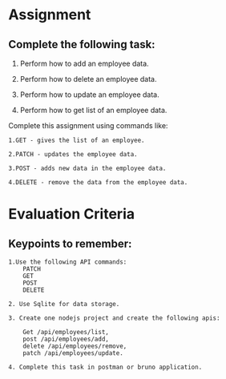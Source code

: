 # Assignment

## Complete the following task:

1. Perform how to add an employee data.

2. Perform how to delete an employee data.

3. Perform how to update an employee data.

4. Perform how to get list of an employee data.

Complete this assignment using commands like:

    1.GET - gives the list of an employee.

    2.PATCH - updates the employee data.

    3.POST - adds new data in the employee data.

    4.DELETE - remove the data from the employee data.

# Evaluation Criteria

## Keypoints to remember:
    
    1.Use the following API commands:
        PATCH
        GET
        POST
        DELETE

    2. Use Sqlite for data storage.

    3. Create one nodejs project and create the following apis:

        Get /api/employees/list,
        post /api/employees/add,
        delete /api/employees/remove,
        patch /api/employees/update.
    
    4. Complete this task in postman or bruno application.
